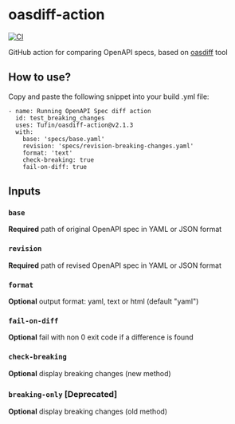 # oasdiff-action
[![CI](https://github.com/Tufin/oasdiff-action/actions/workflows/test.yaml/badge.svg)](https://github.com/Tufin/oasdiff-action/actions)

GitHub action for comparing OpenAPI specs, based on [oasdiff](https://github.com/Tufin/oasdiff) tool

## How to use?
Copy and paste the following snippet into your build .yml file:
```
- name: Running OpenAPI Spec diff action
  id: test_breaking_changes
  uses: Tufin/oasdiff-action@v2.1.3
  with:
    base: 'specs/base.yaml'
    revision: 'specs/revision-breaking-changes.yaml'
    format: 'text'
    check-breaking: true
    fail-on-diff: true
```

## Inputs

### `base`
**Required** path of original OpenAPI spec in YAML or JSON format
### `revision`
**Required** path of revised OpenAPI spec in YAML or JSON format
### `format`
**Optional** output format: yaml, text or html (default "yaml")
### `fail-on-diff`
**Optional** fail with non 0 exit code if a difference is found
### `check-breaking`
**Optional** display breaking changes (new method)
### `breaking-only` [Deprecated]
**Optional** display breaking changes (old method)
